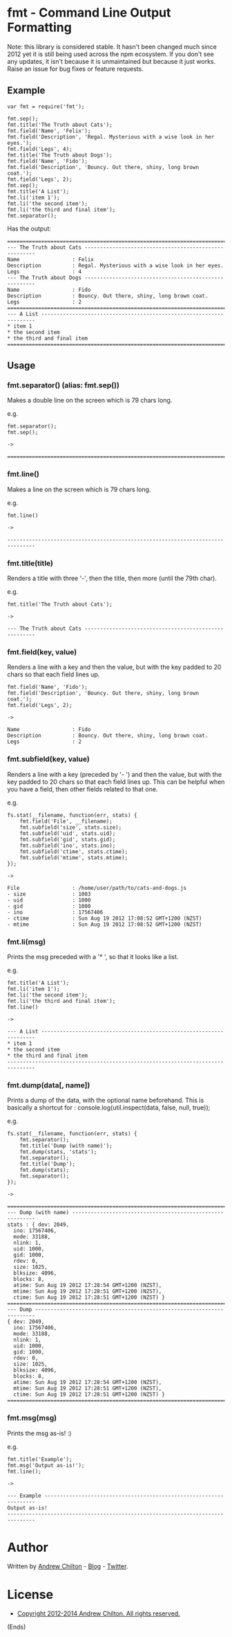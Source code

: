 # fmt - Command Line Output Formatting #

Note: this library is considered stable. It hasn't been changed much since 2012 yet it is still being used across the
npm ecosystem. If you don't see any updates, it isn't because it is unmaintained but because it just works. Raise an
issue for bug fixes or feature requests.

## Example ##

```
var fmt = require('fmt');

fmt.sep();
fmt.title('The Truth about Cats');
fmt.field('Name', 'Felix');
fmt.field('Description', 'Regal. Mysterious with a wise look in her eyes.');
fmt.field('Legs', 4);
fmt.title('The Truth about Dogs');
fmt.field('Name', 'Fido');
fmt.field('Description', 'Bouncy. Out there, shiny, long brown coat.');
fmt.field('Legs', 2);
fmt.sep();
fmt.title('A List');
fmt.li('item 1');
fmt.li('the second item');
fmt.li('the third and final item');
fmt.separator();
```

Has the output:

```
===============================================================================
--- The Truth about Cats ------------------------------------------------------
Name                 : Felix
Description          : Regal. Mysterious with a wise look in her eyes.
Legs                 : 4
--- The Truth about Dogs ------------------------------------------------------
Name                 : Fido
Description          : Bouncy. Out there, shiny, long brown coat.
Legs                 : 2
===============================================================================
--- A List --------------------------------------------------------------------
* item 1
* the second item
* the third and final item
===============================================================================
```

## Usage ##

### fmt.separator() (alias: fmt.sep()) ###

Makes a double line on the screen which is 79 chars long.

e.g.

```
fmt.separator();
fmt.sep();

->

===============================================================================
```

### fmt.line() ###

Makes a line on the screen which is 79 chars long.

e.g.

```
fmt.line()

->

-------------------------------------------------------------------------------
```

### fmt.title(title) ###

Renders a title with three '-', then the title, then more (until the 79th char).

e.g.

```
fmt.title('The Truth about Cats');

->

--- The Truth about Cats ------------------------------------------------------
```

### fmt.field(key, value) ###

Renders a line with a key and then the value, but with the key padded to 20 chars so that each field lines up.

```
fmt.field('Name', 'Fido');
fmt.field('Description', 'Bouncy. Out there, shiny, long brown coat.');
fmt.field('Legs', 2);

->

Name                 : Fido
Description          : Bouncy. Out there, shiny, long brown coat.
Legs                 : 2
```

### fmt.subfield(key, value) ###

Renders a line with a key (preceded by '- ') and then the value, but with the key padded to 20 chars so that each field
lines up. This can be helpful when you have a field, then other fields related to that one.

e.g.

```
fs.stat(__filename, function(err, stats) {
    fmt.field('File', __filename);
    fmt.subfield('size', stats.size);
    fmt.subfield('uid', stats.uid);
    fmt.subfield('gid', stats.gid);
    fmt.subfield('ino', stats.ino);
    fmt.subfield('ctime', stats.ctime);
    fmt.subfield('mtime', stats.mtime);
});

->

File                 : /home/user/path/to/cats-and-dogs.js
- size               : 1003
- uid                : 1000
- gid                : 1000
- ino                : 17567406
- ctime              : Sun Aug 19 2012 17:08:52 GMT+1200 (NZST)
- mtime              : Sun Aug 19 2012 17:08:52 GMT+1200 (NZST)
```

### fmt.li(msg) ###

Prints the msg preceded with a '* ', so that it looks like a list.

e.g.

```
fmt.title('A List');
fmt.li('item 1');
fmt.li('the second item');
fmt.li('the third and final item');
fmt.line()

->

--- A List --------------------------------------------------------------------
* item 1
* the second item
* the third and final item
-------------------------------------------------------------------------------
```

### fmt.dump(data[, name]) ###

Prints a dump of the data, with the optional name beforehand. This is basically a shortcut for :
console.log(util.inspect(data, false, null, true));

e.g.

```
fs.stat(__filename, function(err, stats) {
    fmt.separator();
    fmt.title('Dump (with name)');
    fmt.dump(stats, 'stats');
    fmt.separator();
    fmt.title('Dump');
    fmt.dump(stats);
    fmt.separator();
});

->

===============================================================================
--- Dump (with name) ----------------------------------------------------------
stats : { dev: 2049,
  ino: 17567406,
  mode: 33188,
  nlink: 1,
  uid: 1000,
  gid: 1000,
  rdev: 0,
  size: 1025,
  blksize: 4096,
  blocks: 8,
  atime: Sun Aug 19 2012 17:28:54 GMT+1200 (NZST),
  mtime: Sun Aug 19 2012 17:28:51 GMT+1200 (NZST),
  ctime: Sun Aug 19 2012 17:28:51 GMT+1200 (NZST) }
===============================================================================
--- Dump ----------------------------------------------------------------------
{ dev: 2049,
  ino: 17567406,
  mode: 33188,
  nlink: 1,
  uid: 1000,
  gid: 1000,
  rdev: 0,
  size: 1025,
  blksize: 4096,
  blocks: 8,
  atime: Sun Aug 19 2012 17:28:54 GMT+1200 (NZST),
  mtime: Sun Aug 19 2012 17:28:51 GMT+1200 (NZST),
  ctime: Sun Aug 19 2012 17:28:51 GMT+1200 (NZST) }
===============================================================================
```

### fmt.msg(msg) ###

Prints the msg as-is! :)

e.g.

```
fmt.title('Example');
fmt.msg('Output as-is!');
fmt.line();

->

--- Example -------------------------------------------------------------------
Output as-is!
-------------------------------------------------------------------------------
```

# Author #

Written by [Andrew Chilton](http://chilts.org/) - [Blog](http://chilts.org/) -
[Twitter](https://twitter.com/andychilton).

# License #

* [Copyright 2012-2014 Andrew Chilton.  All rights reserved.](http://chilts.mit-license.org/2012/)

(Ends)
